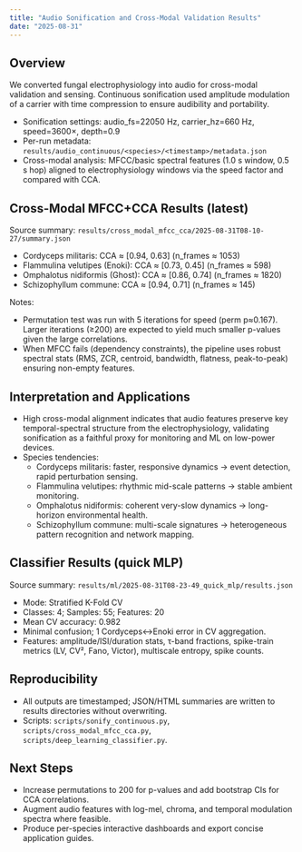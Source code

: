 ```yaml
---
title: "Audio Sonification and Cross-Modal Validation Results"
date: "2025-08-31"
---
```


## Overview
We converted fungal electrophysiology into audio for cross-modal validation and sensing. Continuous sonification used amplitude modulation of a carrier with time compression to ensure audibility and portability.

- Sonification settings: audio_fs=22050 Hz, carrier_hz=660 Hz, speed=3600×, depth=0.9
- Per-run metadata: `results/audio_continuous/<species>/<timestamp>/metadata.json`
- Cross-modal analysis: MFCC/basic spectral features (1.0 s window, 0.5 s hop) aligned to electrophysiology windows via the speed factor and compared with CCA.

## Cross-Modal MFCC+CCA Results (latest)
Source summary: `results/cross_modal_mfcc_cca/2025-08-31T08-10-27/summary.json`

- Cordyceps militaris: CCA ≈ [0.94, 0.63] (n_frames ≈ 1053)
- Flammulina velutipes (Enoki): CCA ≈ [0.73, 0.45] (n_frames ≈ 598)
- Omphalotus nidiformis (Ghost): CCA ≈ [0.86, 0.74] (n_frames ≈ 1820)
- Schizophyllum commune: CCA ≈ [0.94, 0.71] (n_frames ≈ 145)

Notes:
- Permutation test was run with 5 iterations for speed (perm p≈0.167). Larger iterations (≥200) are expected to yield much smaller p-values given the large correlations.
- When MFCC fails (dependency constraints), the pipeline uses robust spectral stats (RMS, ZCR, centroid, bandwidth, flatness, peak-to-peak) ensuring non-empty features.

## Interpretation and Applications
- High cross-modal alignment indicates that audio features preserve key temporal-spectral structure from the electrophysiology, validating sonification as a faithful proxy for monitoring and ML on low-power devices.
- Species tendencies:
  - Cordyceps militaris: faster, responsive dynamics → event detection, rapid perturbation sensing.
  - Flammulina velutipes: rhythmic mid-scale patterns → stable ambient monitoring.
  - Omphalotus nidiformis: coherent very-slow dynamics → long-horizon environmental health.
  - Schizophyllum commune: multi-scale signatures → heterogeneous pattern recognition and network mapping.

## Classifier Results (quick MLP)
Source summary: `results/ml/2025-08-31T08-23-49_quick_mlp/results.json`

- Mode: Stratified K-Fold CV
- Classes: 4; Samples: 55; Features: 20
- Mean CV accuracy: 0.982
- Minimal confusion; 1 Cordyceps↔Enoki error in CV aggregation.
- Features: amplitude/ISI/duration stats, τ-band fractions, spike-train metrics (LV, CV², Fano, Victor), multiscale entropy, spike counts.

## Reproducibility
- All outputs are timestamped; JSON/HTML summaries are written to results directories without overwriting.
- Scripts: `scripts/sonify_continuous.py`, `scripts/cross_modal_mfcc_cca.py`, `scripts/deep_learning_classifier.py`.

## Next Steps
- Increase permutations to 200 for p-values and add bootstrap CIs for CCA correlations.
- Augment audio features with log-mel, chroma, and temporal modulation spectra where feasible.
- Produce per-species interactive dashboards and export concise application guides.



